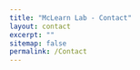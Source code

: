 ```yaml
---
title: "McLearn Lab - Contact"
layout: contact
excerpt: ""
sitemap: false
permalink: /Contact
---
```



